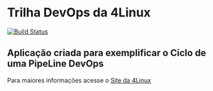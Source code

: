# Trilha DevOps da 4Linux

<!-- Altere a Flag abaixo com sua URL do Travis -->
[![Build Status](https://travis-ci.org/Luciows/DevOpsLab-HelloWorld.svg?branch=master)](https://travis-ci.org/Luciows/DevOpsLab-HelloWorld)
## Aplicação criada para exemplificar o Ciclo de uma PipeLine DevOps


Para maiores informações acesse o [Site da 4Linux](https://www.4linux.com.br/cursos/devops)
